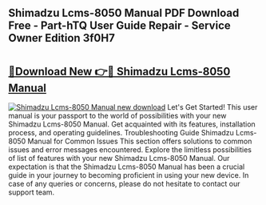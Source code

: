 ## Shimadzu Lcms-8050 Manual PDF Download Free - Part-hTQ User Guide Repair - Service Owner Edition 3f0H7

# <h2><a href="http://bc28070.oget.top/?id=Shimadzu+Lcms-8050+Manual">🔗Download New 👉🔴 Shimadzu Lcms-8050 Manual</a></h2>

[![Shimadzu Lcms-8050 Manual new download](https://i.imgur.com/5g1atiW.png)](http://bc28070.oget.top/?id=Shimadzu+Lcms-8050+Manual)
Let's Get Started! This user manual is your passport to the world of possibilities with your new Shimadzu Lcms-8050 Manual. Get acquainted with its features, installation process, and operating guidelines. Troubleshooting Guide Shimadzu Lcms-8050 Manual for Common Issues This section offers solutions to common issues and error messages encountered. Explore the limitless possibilities of list of features with your new Shimadzu Lcms-8050 Manual. Our expectation is that the Shimadzu Lcms-8050 Manual has been a crucial guide in your journey to becoming proficient in using your new device. In case of any queries or concerns, please do not hesitate to contact our support team.
